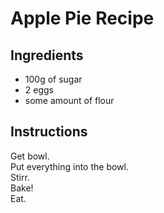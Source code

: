 # Apple Pie Recipe
## Ingredients
- 100g of sugar
- 2 eggs
- some amount of flour

## Instructions
Get bowl.  
Put everything into the bowl.  
Stirr.  
Bake!  
Eat.  
